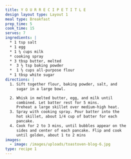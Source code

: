 ```yaml
---
title: Y O U R R E C I P E T I T L E
design layout type: Layout 1
meal type: Breakfast
prep_time: 5
cook_time: 15
serves: 7
ingredients: |
  * 1 tsp salt
  * 1 egg 
  * 1 ¼ cups milk
  * cooking spray
  * 3 tbsp butter, melted
  *  3 ½ tsp baking powder
  *  1 ½ cups all-purpose flour
  * 1 tbsp white sugar
directions: |
  1. Sift together flour, baking powder, salt, and
     sugar in a large bowl.

  2. Whisk in melted butter, egg, and milk until
     combined. Let batter rest for 5 mins.
     Preheat a large skillet over medium-high heat.
  3. Spray with cooking spray. Pour batter into the
     hot skillet, about 1/4 cup of batter for each
     pancake.
  4. Cook for 2 to 3 mins, until bubbles appear on the
     sides and center of each pancake. Flip and cook
     until golden, about 1 to 2 mins
images:
  - image: /images/uploads/toastoven-blog-6.jpg
type: recipe 1
---
```

